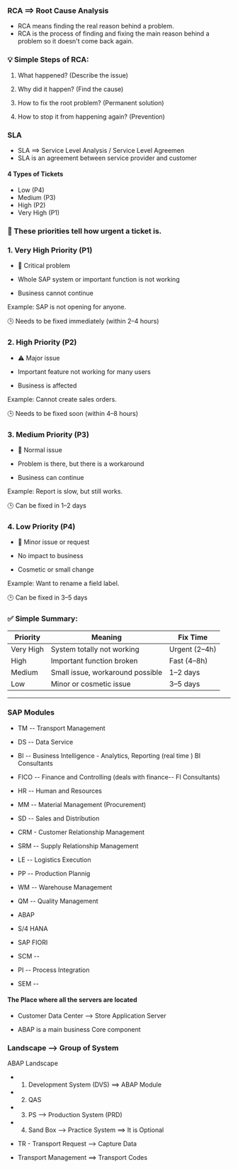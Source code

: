 ### RCA ==> Root Cause Analysis

- RCA means finding the real reason behind a problem.
- RCA is the process of finding and fixing the main reason behind a problem so it doesn't come back again.

### 💡 Simple Steps of RCA:

1. What happened? (Describe the issue)

2. Why did it happen? (Find the cause)

3. How to fix the root problem? (Permanent solution)

4. How to stop it from happening again? (Prevention)

### SLA

- SLA ==> Service Level Analysis / Service Level Agreemen
- SLA is an agreement between service provider and customer

#### 4 Types of Tickets

- Low (P4)
- Medium (P3)
- High (P2)
- Very High (P1)

### 🔹 These priorities tell how urgent a ticket is.

### 1. Very High Priority (P1)

- 🚨 Critical problem

- Whole SAP system or important function is not working

- Business cannot continue

Example: SAP is not opening for anyone.

🕒 Needs to be fixed immediately (within 2–4 hours)

### 2. High Priority (P2)

- ⚠️ Major issue

- Important feature not working for many users

- Business is affected

Example: Cannot create sales orders.

🕒 Needs to be fixed soon (within 4–8 hours)

### 3. Medium Priority (P3)

- 🔧 Normal issue

- Problem is there, but there is a workaround

- Business can continue

Example: Report is slow, but still works.

🕒 Can be fixed in 1–2 days

### 4. Low Priority (P4)

- 📝 Minor issue or request

- No impact to business

- Cosmetic or small change

Example: Want to rename a field label.

🕒 Can be fixed in 3–5 days

### ✅ Simple Summary:

| Priority  | Meaning                          | Fix Time      |
| --------- | -------------------------------- | ------------- |
| Very High | System totally not working       | Urgent (2–4h) |
| High      | Important function broken        | Fast (4–8h)   |
| Medium    | Small issue, workaround possible | 1–2 days      |
| Low       | Minor or cosmetic issue          | 3–5 days      |

---

### SAP Modules

- TM -- Transport Management
- DS -- Data Service
- BI -- Business Intelligence - Analytics, Reporting (real time ) BI Consultants

- FICO -- Finance and Controlling (deals with finance-- FI Consultants)
- HR -- Human and Resources
- MM -- Material Management (Procurement)
- SD -- Sales and Distribution

- CRM - Customer Relationship Management
- SRM -- Supply Relationship Management
- LE -- Logistics Execution

- PP -- Production Plannig
- WM -- Warehouse Management
- QM -- Quality Management

- ABAP
- S/4 HANA
- SAP FIORI

- SCM --
- PI -- Process Integration
- SEM --

#### The Place where all the servers are located

- Customer Data Center --> Store Application Server

- ABAP is a main business Core component

### Landscape --> Group of System

ABAP Landscape

- 1. Development System (DVS) ==> ABAP Module
- 2. QAS
- 3. PS --> Production System (PRD)
- 4. Sand Box --> Practice System ==> It is Optional

- TR - Transport Request --> Capture Data

- Transport Management ==> Transport Codes
